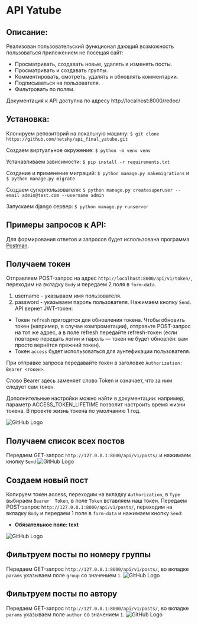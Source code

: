 # API Yatube

## Описание:
Реализован пользовательский функционал дающий возможность пользоваться приложением не посещая сайт:
*	Просматривать, создавать новые, удалять и изменять посты.
*	Просматривать и создавать группы.
*	Комментировать, смотреть, удалять и обновлять комментарии.
*	Подписываться на пользователя.
*	Фильтровать по полям.

Документация к API доступна по адресу http://localhost:8000/redoc/

## Установка:
Клонируем репозиторий на локальную машину:
```$ git clone https://github.com/netshy/api_final_yatube.git```

Создаем виртуальное окружение:
```$ python -m venv venv```

Устанавливаем зависимости:
```$ pip install -r requirements.txt```

Создание и применение миграций:
```$ python manage.py makemigrations``` и ```$ python manage.py migrate```

Создаем суперпользователя:
```$ python manage.py createsuperuser --email admin@test.com --username admin```

Запускаем django сервер:
```$ python manage.py runserver```

## Примеры запросов к API:
Для формирования ответов и запросов будет использована программа [Postman](https://www.postman.com/downloads/).

## Получаем токен
Отправляем POST-запрос на адрес `http://localhost:8000/api/v1/token/`, переходим на вкладку `Body` и передаем 2 поля в `form-data`.
1.	username - указываем имя пользователя.
1.	password - указываем пароль пользователя.
Нажимаем кнопку `Send`. 
API вернет JWT-токен:
*	Токен ```refresh``` пригодится для обновления токена. Чтобы обновить токен (например, в случае компрометации), отправьте POST-запрос на тот же адрес, а в поле refresh передайте refresh-токен (если повторно передать логин и пароль — токен не будет обновлён: вам просто вернётся прежний токен).
*	Токен ```access``` будет использоваться для аунтефикации пользователя.

При отправке запроса передавайте токен в заголовке `Authorization: Bearer <токен>`.

Слово Bearer здесь заменяет слово Token и означает, что за ним следует сам токен.

Дополнительные настройки можно найти в документации: например, параметр ACCESS_TOKEN_LIFETIME позволит настроить время жизни токена. В проекте жизнь токена по умолчанию 1 год.
 
![GitHub Logo](/images/запрос-токена.jpg)

## Получаем список всех постов
Передаем GET-запрос `http://127.0.0.1:8000/api/v1/posts/`  и нажимаем кнопку `Send`
![GitHub Logo](/images/список-всех-постов.jpg)

## Создаем новый пост
Копируем токен access, переходим на вкладку `Authorization`, в `Type` выбираем `Bearer  Token`, в поле `Token` вставляем наш токен. Передаем POST-запрос `http://127.0.0.1:8000/api/v1/posts/`,  переходим на вкладку `Body` и передаем 1 поле в `form-data` и нажимаем кнопку `Send`:
*	**Обязательное поле: text**

![GitHub Logo](/images/созание-поста.jpg)

## Фильтруем посты по номеру группы
Передаем GET-запрос `http://127.0.0.1:8000/api/v1/posts/`, во вкладке `params` указываем поле `group` со значением `1`.
![GitHub Logo](/images/фильтруем-посты-по-группе-1.jpg)

## Фильтруем посты по автору
Передаем GET-запрос `http://127.0.0.1:8000/api/v1/posts/`, во вкладке `params` указываем поле `author` со значением `1`.
![GitHub Logo](/images/фильтр-по-авторам.jpg)
